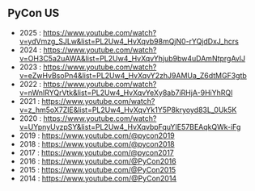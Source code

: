 ## PyCon US
* 2025 : https://www.youtube.com/watch?v=ydVmzg_SJLw&list=PL2Uw4_HvXqvb98mQjN0-rYQjdDxJ_hcrs
* 2024 : https://www.youtube.com/watch?v=OH3C5a2uAWA&list=PL2Uw4_HvXqvYhjub9bw4uDAmNtprgAvlJ
* 2023 : https://www.youtube.com/watch?v=eZwHvBsoPn4&list=PL2Uw4_HvXqvY2zhJ9AMUa_Z6dtMGF3gtb
* 2022 : https://www.youtube.com/watch?v=nWnIRYQrVtk&list=PL2Uw4_HvXqvYeXy8ab7iRHjA-9HiYhRQl
* 2021 : https://www.youtube.com/watch?v=z_hm5oX7ZlE&list=PL2Uw4_HvXqvYk1Y5P8kryoyd83L_0Uk5K
* 2020 : https://www.youtube.com/watch?v=UYpnyUyzpSY&list=PL2Uw4_HvXqvbpFquYIE57BEAqkQWk-iFg
* 2019 : https://www.youtube.com/@pycon2019
* 2018 : https://www.youtube.com/@pycon2018
* 2017 : https://www.youtube.com/@pycon2017
* 2016 : https://www.youtube.com/@PyCon2016
* 2015 : https://www.youtube.com/@PyCon2015
* 2014 : https://www.youtube.com/@PyCon2014
